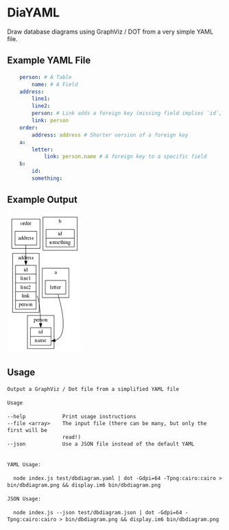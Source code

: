 # DiaYAML

Draw database diagrams using GraphViz / DOT from a very simple YAML file.

## Example YAML File

``` yaml
    person: # A Table
        name: # A Field
    address:
        line1:
        line2:
        person: # Link adds a foreign key (missing field implies `id`, will be added if not already existing!)
        link: person
    order:
        address: address # Shorter version of a foreign key
    a:
        letter:
            link: person.name # A foreign key to a specific field
    b:
        id:
        something:
```

## Example Output

![Output of above example](./bin/dbdiagram.png)

## Usage

    Output a GraphViz / Dot file from a simplified YAML file
  
    Usage
  
    --help            Print usage instructions
    --file <array>    The input file (there can be many, but only the first will be
                      read!)
    --json            Use a JSON file instead of the default YAML
  
  
    YAML Usage:
  
      node index.js test/dbdiagram.yaml | dot -Gdpi=64 -Tpng:cairo:cairo > bin/dbdiagram.png && display.im6 bin/dbdiagram.png
  
    JSON Usage:
  
      node index.js --json test/dbdiagram.json | dot -Gdpi=64 -Tpng:cairo:cairo > bin/dbdiagram.png && display.im6 bin/dbdiagram.png

